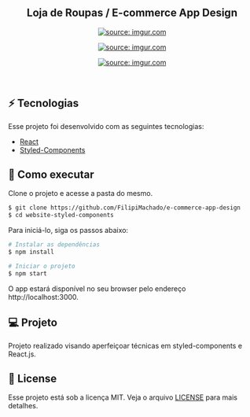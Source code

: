<h2 style="text-align: center">Loja de Roupas / E-commerce App Design</h2>

<p align="center">
  <a href="https://imgur.com/ByKD7Fq"><img src="https://imgur.com/ByKD7Fq.png" title="source: imgur.com" /></a>
</p>
<p align="center">
    <a href="https://imgur.com/JTRNdCo"><img src="https://imgur.com/JTRNdCo.png" title="source: imgur.com" /></a>
</p>
<p align="center">
  <a href="https://imgur.com/1P32oPB"><img src="https://imgur.com/1P32oPB.png" title="source: imgur.com" /></a>
</p>

<br>

## ⚡ Tecnologias

Esse projeto foi desenvolvido com as seguintes tecnologias:

- [React](https://reactjs.org)
- [Styled-Components](https://styled-components.com/)

## 🚀 Como executar

Clone o projeto e acesse a pasta do mesmo.

```bash
$ git clone https://github.com/FilipiMachado/e-commerce-app-design
$ cd website-styled-components
```

Para iniciá-lo, siga os passos abaixo:
```bash
# Instalar as dependências
$ npm install

# Iniciar o projeto
$ npm start
```
O app estará disponível no seu browser pelo endereço http://localhost:3000.

## 💻 Projeto

Projeto realizado visando aperfeiçoar técnicas em styled-components e React.js.                                                                                                       
## 📝 License

Esse projeto está sob a licença MIT. Veja o arquivo [LICENSE](LICENSE.md) para mais detalhes.
